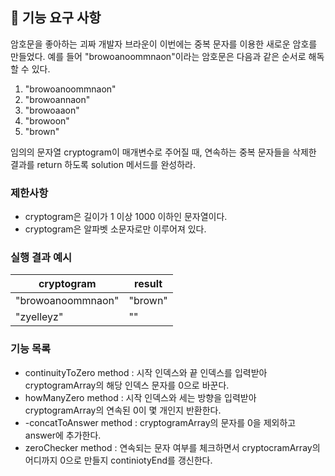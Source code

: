 ## 🚀 기능 요구 사항

암호문을 좋아하는 괴짜 개발자 브라운이 이번에는 중복 문자를 이용한 새로운 암호를 만들었다. 예를 들어 "browoanoommnaon"이라는 암호문은 다음과 같은 순서로 해독할 수 있다.

1. "browoanoommnaon"
2. "browoannaon"
3. "browoaaon"
4. "browoon"
5. "brown"

임의의 문자열 cryptogram이 매개변수로 주어질 때, 연속하는 중복 문자들을 삭제한 결과를 return 하도록 solution 메서드를 완성하라.

### 제한사항

- cryptogram은 길이가 1 이상 1000 이하인 문자열이다.
- cryptogram은 알파벳 소문자로만 이루어져 있다.

### 실행 결과 예시

| cryptogram | result |
| --- | --- |
| "browoanoommnaon" | "brown" |
| "zyelleyz" | "" |

### 기능 목록
- continuityToZero method : 시작 인덱스와 끝 인덱스를 입력받아 cryptogramArray의 해당 인덱스 문자를 0으로 바꾼다.
- howManyZero method : 시작 인덱스와 세는 방향을 입력받아 cryptogramArray의 연속된 0이 몇 개인지 반환한다.
- -concatToAnswer method : cryptogramArray의 문자를 0을 제외하고 answer에 추가한다.
- zeroChecker method : 연속되는 문자 여부를 체크하면서 cryptocramArray의 어디까지 0으로 만들지 continiotyEnd를 갱신한다.